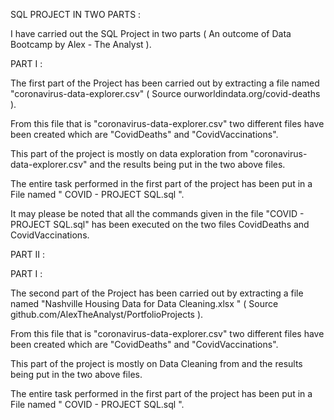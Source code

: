 SQL PROJECT IN TWO PARTS : 

I have carried out the SQL Project in two parts ( An outcome of Data Bootcamp by Alex - The Analyst ).

PART I :

The first part of the Project has been carried out by extracting a file named "coronavirus-data-explorer.csv" ( Source ourworldindata.org/covid-deaths ).

From this file that is "coronavirus-data-explorer.csv" two different files have been created which are "CovidDeaths" and "CovidVaccinations".

This part of the project is mostly on data exploration from "coronavirus-data-explorer.csv" and the results being put in the two above files.

The entire task performed in the first part of the project has been put in a File named " COVID - PROJECT SQL.sql ".

It may please be noted that all the commands given in the file "COVID - PROJECT SQL.sql" has been executed on the two files CovidDeaths and CovidVaccinations.

PART II :

PART I :

The second part of the Project has been carried out by extracting a file named "Nashville Housing Data for Data Cleaning.xlsx " ( Source github.com/AlexTheAnalyst/PortfolioProjects ).

From this file that is "coronavirus-data-explorer.csv" two different files have been created which are "CovidDeaths" and "CovidVaccinations".

This part of the project is mostly on Data Cleaning from and the results being put in the two above files.

The entire task performed in the first part of the project has been put in a File named " COVID - PROJECT SQL.sql ".
